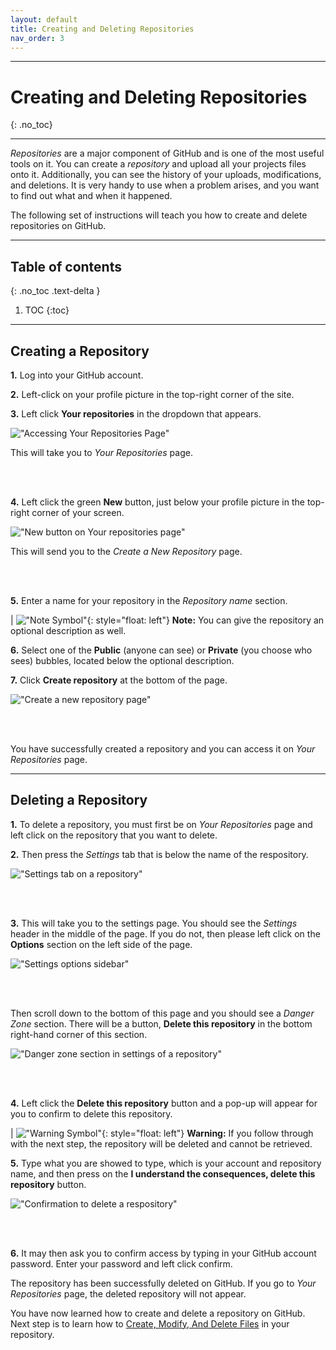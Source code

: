 ```yaml
---
layout: default
title: Creating and Deleting Repositories
nav_order: 3
---
```


---
# Creating and Deleting Repositories 
{: .no_toc}

---

_Repositories_ are a major component of GitHub and is one of the most useful tools on it. You can create a _repository_ and upload all your projects files onto it. Additionally, you can see the history of your uploads, modifications, and deletions. It is very handy to use when a problem arises, and you want to find out what and when it happened.

The following set of instructions will teach you how to create and delete repositories on GitHub.

---

## Table of contents
{: .no_toc .text-delta }

1. TOC
{:toc}

---

## Creating a Repository


**1.** Log into your GitHub account.

**2.** Left-click on your profile picture in the top-right corner of the site.

**3.** Left click **Your repositories** in the dropdown that appears.

!["Accessing Your Repositories Page"](https://github.com/orion13579/COMM-2216-SetE-Group6/blob/gh-pages/assets/images/Your%20Repositories.png?raw=true) 

This will take you to *Your Repositories* page.

<br/><br/>

**4.** Left click the green **New** button, just below your profile picture in the top-right corner of your screen.

!["New button on Your repositories page"](https://github.com/orion13579/COMM-2216-SetE-Group6/blob/gh-pages/assets/images/New%20Repositories.png?raw=true) 

This will send you to the *Create a New Repository* page.

<br/><br/>

**5.** Enter a name for your repository in the *Repository name* section. 

|   !["Note Symbol"](https://github.com/orion13579/COMM-2216-SetE-Group6/blob/gh-pages/assets/images/Note.png?raw=true){: style="float: left"} **Note:** You can give the repository an optional description as well.

**6.** Select one of the **Public** (anyone can see) or **Private** (you choose who sees) bubbles, located below the optional description.

**7.** Click **Create repository** at the bottom of the page.

!["Create a new repository page"](https://github.com/orion13579/COMM-2216-SetE-Group6/blob/gh-pages/assets/images/Create%20Repository%203.png?raw=true)

<br/><br/>

You have successfully created a repository and you can access it on *Your Repositories* page.

---

## Deleting a Repository 


**1.** To delete a repository, you must first be on *Your Repositories* page and left click on the repository that you want to delete. 

**2.** Then press the *Settings* tab that is below the name of the respository. 

!["Settings tab on a repository"](https://github.com/orion13579/COMM-2216-SetE-Group6/blob/gh-pages/assets/images/Repository%20settings.png?raw=true) 

<br/><br/>

**3.** This will take you to the settings page. You should see the *Settings* header in the middle of the page. If you do not, then please left click on the **Options** section on the left side of the page. 

!["Settings options sidebar"](https://github.com/orion13579/COMM-2216-SetE-Group6/blob/gh-pages/assets/images/Settings%20Options.png?raw=true) 

<br/><br/>

Then scroll down to the bottom of this page and you should see a *Danger Zone* section. There will be a button, **Delete this repository** in the bottom right-hand corner of this section. 

!["Danger zone section in settings of a repository"](https://github.com/orion13579/COMM-2216-SetE-Group6/blob/gh-pages/assets/images/Danger%20Zone.png?raw=true) 

<br/><br/>

**4.** Left click the  **Delete this repository** button and a pop-up will appear for you to confirm to delete this repository. 

|   !["Warning Symbol"](https://github.com/orion13579/COMM-2216-SetE-Group6/blob/gh-pages/assets/images/Warning.png?raw=true){: style="float: left"} **Warning:** If you follow through with the next step, the repository will be deleted and cannot be retrieved.

**5.** Type what you are showed to type, which is your account and repository name, and then press on the **I understand the consequences, delete this repository** button. 

!["Confirmation to delete a respository"](https://github.com/orion13579/COMM-2216-SetE-Group6/blob/gh-pages/assets/images/Delete%20Repository.png?raw=true) 

<br/><br/>

**6.** It may then ask you to confirm access by typing in your GitHub account password. Enter your password and left click confirm. 

The repository has been successfully deleted on GitHub. If you go to *Your Repositories* page, the deleted repository will not appear. 

You have now learned how to create and delete a repository on GitHub. Next step is to learn how to [Create, Modify, And Delete Files](https://orion13579.github.io/COMM-2216-SetE-Group6/docs/configuration/) in your repository.